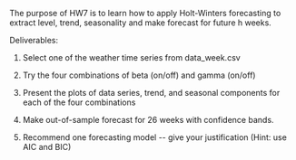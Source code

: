 The purpose of HW7 is to learn how to apply Holt-Winters forecasting to extract level, trend, seasonality and make forecast for future h weeks.

Deliverables:

1. Select one of the weather time series from data_week.csv

2. Try the four combinations of beta (on/off) and gamma (on/off)

3. Present the plots of data series, trend, and seasonal components for each of the four combinations

4. Make out-of-sample forecast for 26 weeks with confidence bands. 

5. Recommend one forecasting model -- give your justification (Hint: use AIC and BIC)

